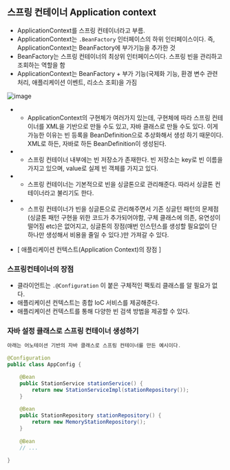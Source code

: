 ## 스프링 컨테이너 Application context
- ApplicationContext를 스프링 컨테이너라고 부름.
- ApplicationContext는 `.BeanFactory` 인터페이스의 하위 인터페이스이다. 즉, ApplicationContext는 BeanFactory에 부가기능을 추가한 것
- BeanFactory는 스프링 컨테이너의 최상위 인터페이스이다. 스프링 빈을 관리하고 조회하는 역할을 함
- ApplicationContext는 BeanFactory + 부가 기능(국제화 기능, 환경 변수 관련 처리, 애플리케이션 이벤트, 리소스 조회)을 가짐

![image](https://github.com/Tech-Stack-Tree/Tech-Stack/assets/49936027/56483023-fa61-4699-b635-59e846add01c)

- - ApplicationContext의 구현체가 여러가지 있는데, 구현체에 따라 스프링 컨테이너를 XML을 기반으로 만들 수도 있고, 자바 클래스로 만들 수도 있다. 이게 가능한 이유는 빈 등록을 BeanDefinition으로 추상화해서 생성 하기 때문이다. XML로 하든, 자바로 하든 BeanDefinition이 생성된다.
- - 스프링 컨테이너 내부에는 빈 저장소가 존재한다. 빈 저장소는 key로 빈 이름을 가지고 있으며, value로 실제 빈 객체를 가지고 있다.
- - 스프링 컨테이너는 기본적으로 빈을 싱글톤으로 관리해준다. 따라서 싱글톤 컨테이너라고 불리기도 한다.
- - 스프링 컨테이너가 빈을 싱글톤으로 관리해주면서 기존 싱글턴 패턴의 문제점(싱글톤 패턴 구현을 위한 코드가 추가되어야함, 구체 클래스에 의존, 유연성이 떨어짐 etc)은 없어지고, 싱글톤의 장점(매번 인스턴스를 생성할 필요없이 단 하나만 생성해서 비용을 줄일 수 있다.)만 가져갈 수 있다.

- [ 애플리케이션 컨텍스트(Application Context)의 장점 ]

### 스프링컨테이너의 장점
- 클라이언트는 `.@Configuration` 이 붙은 구체적인 팩토리 클래스를 알 필요가 없다.
- 애플리케이션 컨텍스트는 종합 IoC 서비스를 제공해준다.
- 애플리케이션 컨텍스트를 통해 다양한 빈 검색 방법을 제공할 수 있다.

### 자바 설정 클래스로 스프링 컨테이너 생성하기
```java
아래는 어노테이션 기반의 자바 클래스로 스프링 컨테이너를 만든 예시이다.

@Configuration
public class AppConfig {

    @Bean
    public StationService stationService() {
        return new StationServiceImpl(stationRepository());
    }
    
    @Bean
    public StationRepository stationRepository() {
        return new MemoryStationRepository();
    }
    
    @Bean
    // ...

}
```
